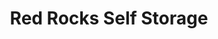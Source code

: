 ---
title: "Red Rocks Self Storage"
url: /colorado-springs/red-rocks-self-storage-chardonnay-grove/
shop: storage rental
---